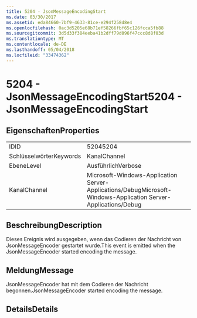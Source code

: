 ```yaml
---
title: 5204 - JsonMessageEncodingStart
ms.date: 03/30/2017
ms.assetid: eda84660-7bf9-4633-81ce-e294f258d8e4
ms.openlocfilehash: 0ac3d5205e68b71ef58266fbf65c126fcca5fb88
ms.sourcegitcommit: 3d5d33f384eeba41b2dff79d096f47ccc8d8f03d
ms.translationtype: MT
ms.contentlocale: de-DE
ms.lasthandoff: 05/04/2018
ms.locfileid: "33474362"
---
```

# <a name="5204---jsonmessageencodingstart"></a><span data-ttu-id="69ed1-102">5204 - JsonMessageEncodingStart</span><span class="sxs-lookup"><span data-stu-id="69ed1-102">5204 - JsonMessageEncodingStart</span></span>
## <a name="properties"></a><span data-ttu-id="69ed1-103">Eigenschaften</span><span class="sxs-lookup"><span data-stu-id="69ed1-103">Properties</span></span>  
  
|||  
|-|-|  
|<span data-ttu-id="69ed1-104">ID</span><span class="sxs-lookup"><span data-stu-id="69ed1-104">ID</span></span>|<span data-ttu-id="69ed1-105">5204</span><span class="sxs-lookup"><span data-stu-id="69ed1-105">5204</span></span>|  
|<span data-ttu-id="69ed1-106">Schlüsselwörter</span><span class="sxs-lookup"><span data-stu-id="69ed1-106">Keywords</span></span>|<span data-ttu-id="69ed1-107">Kanal</span><span class="sxs-lookup"><span data-stu-id="69ed1-107">Channel</span></span>|  
|<span data-ttu-id="69ed1-108">Ebene</span><span class="sxs-lookup"><span data-stu-id="69ed1-108">Level</span></span>|<span data-ttu-id="69ed1-109">Ausführlich</span><span class="sxs-lookup"><span data-stu-id="69ed1-109">Verbose</span></span>|  
|<span data-ttu-id="69ed1-110">Kanal</span><span class="sxs-lookup"><span data-stu-id="69ed1-110">Channel</span></span>|<span data-ttu-id="69ed1-111">Microsoft-Windows-Application Server-Applications/Debug</span><span class="sxs-lookup"><span data-stu-id="69ed1-111">Microsoft-Windows-Application Server-Applications/Debug</span></span>|  
  
## <a name="description"></a><span data-ttu-id="69ed1-112">Beschreibung</span><span class="sxs-lookup"><span data-stu-id="69ed1-112">Description</span></span>  
 <span data-ttu-id="69ed1-113">Dieses Ereignis wird ausgegeben, wenn das Codieren der Nachricht von JsonMessageEncoder gestartet wurde.</span><span class="sxs-lookup"><span data-stu-id="69ed1-113">This event is emitted when the JsonMessageEncoder started encoding the message.</span></span>  
  
## <a name="message"></a><span data-ttu-id="69ed1-114">Meldung</span><span class="sxs-lookup"><span data-stu-id="69ed1-114">Message</span></span>  
 <span data-ttu-id="69ed1-115">JsonMessageEncoder hat mit dem Codieren der Nachricht begonnen.</span><span class="sxs-lookup"><span data-stu-id="69ed1-115">JsonMessageEncoder started encoding the message.</span></span>  
  
## <a name="details"></a><span data-ttu-id="69ed1-116">Details</span><span class="sxs-lookup"><span data-stu-id="69ed1-116">Details</span></span>
